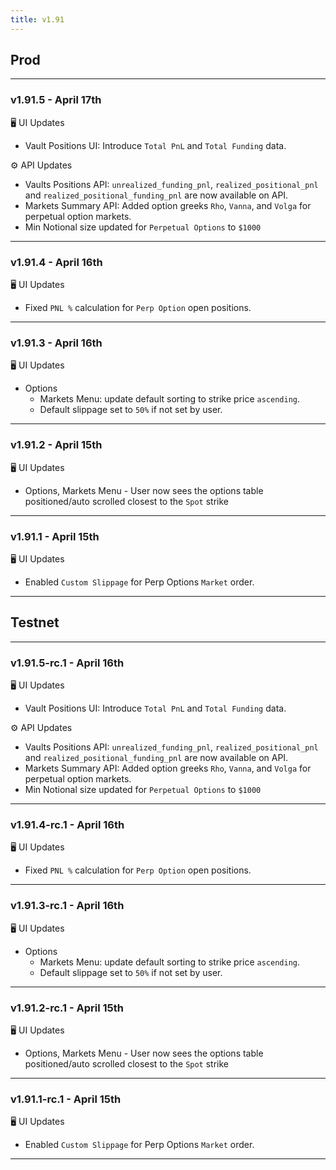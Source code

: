 ```yaml
---
title: v1.91
---
```

## Prod
---
### v1.91.5 - April 17th
🖥️  UI Updates
* Vault Positions UI: Introduce `Total PnL` and `Total Funding` data.

⚙️ API Updates
* Vaults Positions API:  `unrealized_funding_pnl`, `realized_positional_pnl` and `realized_positional_funding_pnl` are now available on API.
* Markets Summary API: Added option greeks `Rho`, `Vanna`, and `Volga` for perpetual option markets.
* Min Notional size updated for `Perpetual Options` to `$1000`
---
### v1.91.4 - April 16th
🖥️  UI Updates
* Fixed `PNL %` calculation for `Perp Option` open positions.
---
### v1.91.3 - April 16th
🖥️  UI Updates
* Options
  * Markets Menu: update default sorting to strike price `ascending`.
  * Default slippage set to `50%` if not set by user.
---
### v1.91.2 - April 15th
🖥️  UI Updates
* Options, Markets Menu - User now sees the options table positioned/auto scrolled closest to the `Spot` strike
---
### v1.91.1 - April 15th
🖥️  UI Updates
* Enabled `Custom Slippage` for Perp Options `Market` order.
---


## Testnet
---
### v1.91.5-rc.1 - April 16th
🖥️  UI Updates
* Vault Positions UI: Introduce `Total PnL` and `Total Funding` data.

⚙️ API Updates
* Vaults Positions API:  `unrealized_funding_pnl`, `realized_positional_pnl` and `realized_positional_funding_pnl` are now available on API.
* Markets Summary API: Added option greeks `Rho`, `Vanna`, and `Volga` for perpetual option markets.
* Min Notional size updated for `Perpetual Options` to `$1000`
---
### v1.91.4-rc.1 - April 16th
🖥️  UI Updates
* Fixed `PNL %` calculation for `Perp Option` open positions.
---
### v1.91.3-rc.1 - April 16th
🖥️  UI Updates
* Options
  * Markets Menu: update default sorting to strike price `ascending`.
  * Default slippage set to `50%` if not set by user.
---
### v1.91.2-rc.1 - April 15th
🖥️  UI Updates
* Options, Markets Menu - User now sees the options table positioned/auto scrolled closest to the `Spot` strike
---
### v1.91.1-rc.1 - April 15th
🖥️  UI Updates
* Enabled `Custom Slippage` for Perp Options `Market` order.
---
